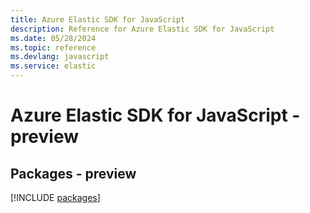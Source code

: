 ```yaml
---
title: Azure Elastic SDK for JavaScript
description: Reference for Azure Elastic SDK for JavaScript
ms.date: 05/28/2024
ms.topic: reference
ms.devlang: javascript
ms.service: elastic
---
```

# Azure Elastic SDK for JavaScript - preview
## Packages - preview
[!INCLUDE [packages](elastic-index.md)]
